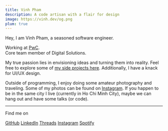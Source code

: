 ```yaml
---
title: Vinh Pham
description: A code artisan with a flair for design
image: https://vinh.dev/og.png
plum: true
---
```


Hey, I am Vinh Pham, a seasoned software engineer.

Working at [PwC](https://pwc.com/).<br>
Core team member of Digital Solutions.<br>

My true passion lies in envisioning ideas and turning them into reality. Feel free to explore some of [my side projects here](/projects). Additionally, I have a knack for UI/UX design.

Outside of programming, I enjoy doing some amateur photography and traveling. Some of my photos can be found on [Instagram](https://www.instagram.com/vinh.phm). If you happen to be in the same city I live (currently in Ho Chi Minh City), maybe we can hang out and have some talks (or code).

<div flex-auto />

***

Find me on

<p flex="~ gap-3 wrap" class="mt--2!">
  <a href="https://github.com/vinhphm" target="_blank"><span op75 i-simple-icons-github /> GitHub</a>
  <a href="https://www.linkedin.com/in/vinhphm/" target="_blank"><span op75 i-simple-icons-linkedin /> LinkedIn</a>
  <a href="https://www.threads.net/@vinh.phm" target="_blank"><span op75 i-fa6-brands-threads /> Threads</a>
  <a href="https://www.instagram.com/vinh.phm" target="_blank"><span op75 i-simple-icons-instagram /> Instagram</a>
  <a href="https://open.spotify.com/user/ozy5u927y3y4xj2lss3sh26j4?si=1567653669df4908" target="_blank"><span op75 i-simple-icons-spotify /> Spotify</a>
</p>
